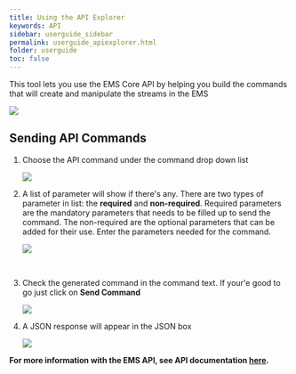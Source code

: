 ```yaml
---
title: Using the API Explorer
keywords: API
sidebar: userguide_sidebar
permalink: userguide_apiexplorer.html
folder: userguide
toc: false
---
```




This tool lets you use the EMS Core API by helping you build the commands that will create and manipulate the streams in the EMS

![](../images/userguide/apiexplorer.jpg)



## Sending API Commands

1. Choose the API command under the command drop down list

   ![](../images/userguide/pullstreamcommand.JPG)

2. A list of parameter will show if there's any. There are two types of parameter in list: the **required** and **non-required**. Required parameters are the mandatory parameters that needs to be filled up to send the command. The non-required are the optional parameters that can be added for their use. Enter the parameters needed for the command.

   ![](../images/userguide/parameters.JPG)

   ​

3. Check the generated command in the command text. If your'e  good to go just click on **Send Command**

   ![](../images/userguide/commandtext.JPG)


4. A JSON response will appear in the JSON box

   ![](../images/userguide/json.jpg)



**For more information with the EMS API, see API documentation [here]().**